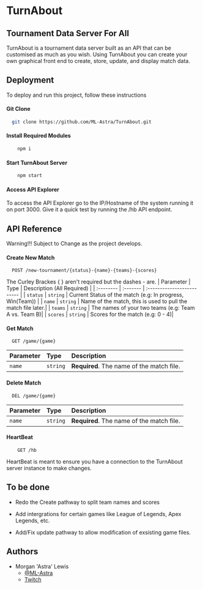 
# TurnAbout
## Tournament Data Server For All

TurnAbout is a tournament data server built as an API that can be customised as much as you wish.
Using TurnAbout you can create your own graphical front end to create, store, update, and display match data.

## Deployment

To deploy and run this project, follow these instructions


#### Git Clone
```bash
  git clone https://github.com/ML-Astra/TurnAbout.git
```
#### Install Required Modules
```bash
    npm i
```
#### Start TurnAbout Server
```bash
    npm start
```
#### Access API Explorer
To access the API Explorer go to the IP/Hostname of the system running it on port 3000.
Give it a quick test by running the /hb API endpoint.

## API Reference
Warning!!! Subject to Change as the project develops.

#### Create New Match

```http
  POST /new-tournament/{status}-{name}-{teams}-{scores}
```
The Curley Brackes { } aren't required but the dashes - are.
| Parameter | Type     | Description (All Required) |
| :-------- | :------- | :------------------------- |
| `status`  | `string` | Current Status of the match (e.g: In progress, Win(Team)) |
| `name`    | `string` | Name of the match, this is used to pull the match file later.|
| `teams`   | `string` | The names of your two teams (e.g: Team A vs. Team B)|
| `scores`  | `string` | Scores for the match (e.g: 0 - 4)|

#### Get Match

```http
  GET /game/{game}
```

| Parameter | Type     | Description                       |
| :-------- | :------- | :-------------------------------- |
| `name`      | `string` | **Required**. The name of the match file. |

#### Delete Match

```http
  DEL /game/{game}
```

| Parameter | Type     | Description                       |
| :-------- | :------- | :-------------------------------- |
| `name`      | `string` | **Required**. The name of the match file. |

#### HeartBeat

```http
    GET /hb
```
HeartBeat is meant to ensure you have a connection to the TurnAbout server instance to make changes.


## To be done

- Redo the Create pathway to split team names and scores

- Add intergrations for certain games like League of Legends, Apex Legends, etc.

- Add/Fix update pathway to allow modification of exsisting game files.


## Authors
- Morgan 'Astra' Lewis
    - [@ML-Astra](https://www.github.com/ML-Astra)
    - [Twitch](https://www.twitch.tv/ML_Astra)

